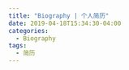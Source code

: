 ```yaml
---
title: "Biography | 个人简历"
date: 2019-04-18T15:34:30-04:00
categories:
  - Biography
tags:
  - 简历
---
```

